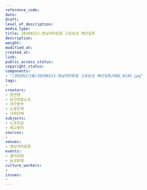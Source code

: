 ```yaml
---
reference_code: 
date: 
draft: 
level_of_description: 
media_type: 
title: 20200212-영남대의료원 고공농성 해단집회
description: 
weight: 
modified_at: 
created_at: 
link: 
public_access_status: 
copyright_status: 
components:
- "/2020년/2월/20200212-영남대의료원 고공농성 해단집회/E6D_8145.jpg"
tags:
- 
creators:
- 총연맹
- 보건의료노조
- 대구본부
- 노동단체
- 사회단체
subjects:
- 노조탄압
- 해고복직
sources:
- 
venues:
- 영남대의료원
events:
- 결의대회
- 농성투쟁
culture_workers:
- 
issues:
- 
---
```

